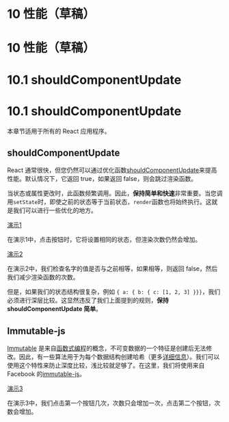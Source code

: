 # 10 性能（草稿）

# 10 性能（草稿）

# 10.1 shouldComponentUpdate

# 10.1 shouldComponentUpdate

本章节适用于所有的 React 应用程序。

## shouldComponentUpdate

React 通常很快，但您仍然可以通过优化函数[shouldComponentUpdate](https://facebook.github.io/react/docs/component-specs.html#updating-shouldcomponentupdate)来提高性能。默认情况下，它返回 true，如果返回 false，则会跳过渲染函数。

当状态或属性更改时，此函数频繁调用。因此，**保持简单和快速**非常重要。当您调用`setState`时，即使之前的状态等于当前状态，`render`函数也将始终执行。这就是我们可以进行一些优化的地方。

[演示1](https://jsbin.com/figuse/edit?html,js,output)

在演示1中，点击按钮时，它将设置相同的状态，但渲染次数仍然会增加。

[演示2](http://jsbin.com/culipes/5/edit?html,js,output)

在演示2中，我们检查名字的值是否与之前相等，如果相等，则返回 false，然后我们减少渲染函数的次数。

但是，如果我们的状态结构很复杂，例如 `{ a: { b: { c: [1, 2, 3] }}}`，我们必须进行深层比较。这显然违反了我们上面提到的规则，**保持 shouldComponentUpdate 简单**。

## Immutable-js

[Immutable](https://en.wikipedia.org/wiki/Immutable_object) 是来自[函数式编程](https://en.wikipedia.org/wiki/Functional_programming)的概念，不可变数据的一个特征是创建后无法修改。因此，有一些算法用于为每个数据结构创建哈希（更多[详细信息](https://en.wikipedia.org/wiki/Persistent_data_structure)）。我们可以使用这个特性来防止深度比较，浅比较就足够了。在这里，我们将使用来自 Facebook 的[immutable-js](https://facebook.github.io/immutable-js/)。

[演示3](http://jsbin.com/vofubiy/8/edit?html,js,output)

在演示3中，我们点击第一个按钮几次，次数只会增加一次，点击第二个按钮，次数会增加。
